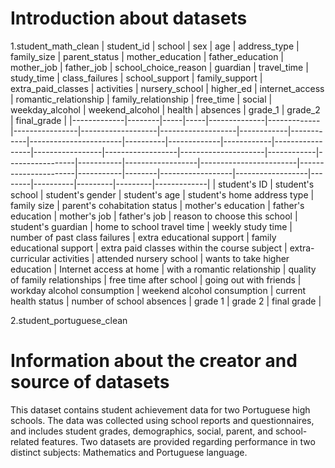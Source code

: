# Introduction about datasets
1.student_math_clean
| student_id | school | sex | age | address_type | family_size | parent_status | mother_education | father_education | mother_job | father_job | school_choice_reason | guardian | travel_time | study_time | class_failures | school_support | family_support | extra_paid_classes | activities | nursery_school | higher_ed | internet_access | romantic_relationship | family_relationship | free_time | social | weekday_alcohol | weekend_alcohol | health | absences | grade_1 | grade_2 | final_grade |
|-------------|--------|-----|-----|--------------|-------------|----------------|-------------------|-------------------|------------|------------|-----------------------|----------|-------------|------------|-----------------|-----------------|------------------|---------------------|------------|-----------------|-----------|------------------|------------------------|----------------------|-----------|--------|------------------|------------------|--------|----------|---------|---------|-------------|
| student's ID | student's school | student's gender | student's age | student's home address type | family size | parent's cohabitation status | mother's education | father's education | mother's job | father's job | reason to choose this school | student's guardian | home to school travel time | weekly study time | number of past class failures | extra educational support | family educational support | extra paid classes within the course subject | extra-curricular activities | attended nursery school | wants to take higher education | Internet access at home | with a romantic relationship | quality of family relationships | free time after school | going out with friends | workday alcohol consumption | weekend alcohol consumption | current health status | number of school absences | grade 1 | grade 2 | final grade |

2.student_portuguese_clean




# Information about the creator and source of datasets 
This dataset contains student achievement data for two Portuguese high schools.
The data was collected using school reports and questionnaires, and includes student grades, demographics, social, parent, and school-related features. Two datasets are provided regarding performance in two distinct subjects: Mathematics and Portuguese language. 

